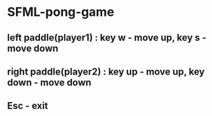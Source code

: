 # SFML-pong-game
## left paddle(player1) : key w - move up, key s - move down
## right paddle(player2) : key up - move up, key down - move down 
## Esc - exit
